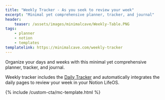 ```yaml
---
title: "Weekly Tracker - As you seek to review your week"
excerpt: "Minimal yet comprehensive planner, tracker, and journal"
header:
    teaser: /assets/images/minimalcave/Weekly-Table.PNG
tags:
    - planner
    - notion
    - templates
templatelink: https://minimalcave.com/weekly-tracker
---
```

Organize your days and weeks with this minimal yet comprehensive planner, tracker, and journal. 

Weekly tracker includes the [Daily Tracker](https://minimalcave.com/daily-tracker) and automatically integrates the daily pages to review your week in your Notion LifeOS.

{% include /custom-cta/mc-template.html %}